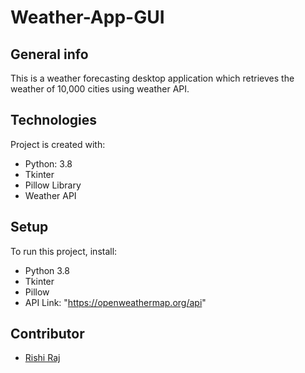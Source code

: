 # Weather-App-GUI
## General info
This is a weather forecasting desktop application which retrieves the weather of 10,000 cities using weather API.
	
## Technologies
Project is created with:
* Python: 3.8
* Tkinter
* Pillow Library
* Weather API
	
## Setup
To run this project, install:
  - Python 3.8
  - Tkinter
  - Pillow
  - API Link: "https://openweathermap.org/api"

## Contributor
* [Rishi Raj](https://github.com/Twiineenock) 


